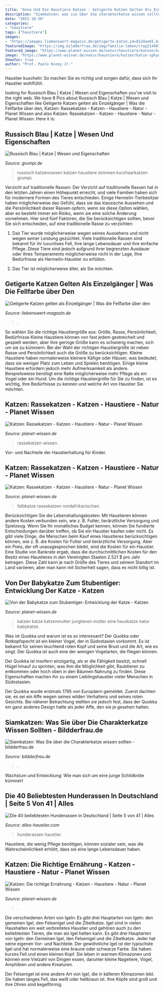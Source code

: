 ```yaml
---
title: "Anna Und Die Haustiere Katzen : Getigerte Katzen Gelten Als Einzelgänger"
description: "Siamkatzen: was sie über die charakterkatze wissen sollten"
date: "2021-10-30"
categories:
- "haustiere"
tags: ["haustiere"]
images:
- "https://images.liebenswert-magazin.de/getigerte-katze,id=812dae65,b=liebenswert,w=1600,ca=0.00,0.00,100.00,100.00,rm=sk.jpeg"
featuredImage: "https://img.bildderfrau.de/img/familie-leben/crop214487509/5806634349-w820-cv16_9-q85-dc1/Siamkatze.jpg"
featured_image: "https://www.planet-wissen.de/natur/haustiere/katzen/katze-falbkatze-100~_v-gseagaleriexl.jpg"
image: "https://www.planet-wissen.de/natur/haustiere/katzen/katze-sphynx-100~_v-gseagaleriexl.jpg"
ShowToc: true
author: "Prof. Paolo Kozey Jr."
---
```



Haustier kuscheln: So machen Sie es richtig und sorgen dafür, dass sich Ihr Haustier wohlfühlt.

	

		
looking for Russisch Blau | Katze | Wesen und Eigenschaften you've visit to the right web. We have 8 Pics about Russisch Blau | Katze | Wesen und Eigenschaften like Getigerte Katzen gelten als Einzelgänger | Was die Fellfarbe über den, Katzen: Rassekatzen - Katzen - Haustiere - Natur - Planet Wissen and also Katzen: Rassekatzen - Katzen - Haustiere - Natur - Planet Wissen. Here it is:
		
    
## Russisch Blau | Katze | Wesen Und Eigenschaften

<img loading=lazy src="https://www.grumpi.de/cache/com_zoo/images/russisch-blau_9d136dff3ce3040557dd6a181b881334.jpg" onerror="this.onerror=null;this.src='https://tse2.mm.bing.net/th?id=OIP.qC5M-jfWrk6GSXEg7apjGgHaKG&amp;pid=15.1';" alt="Russisch Blau | Katze | Wesen und Eigenschaften">

_Source: grumpi.de_

>russisch katzenrassen katzen haustiere stimmen kurzhaarkatzen grumpi. 

	

Verzicht auf traditionelle Rassen:
Der Verzicht auf traditionelle Rassen hat in den letzten Jahren einen Höhepunkt erreicht, und viele Familien haben sich für modernere Formen des Tieres entschieden. Einige Hermelin-Tierbesitzer haben möglicherweise das Gefühl, dass sie das klassische Aussehen und die Persönlichkeit dieser Rassen opfern, wenn sie diese Option wählen, aber es besteht immer ein Risiko, wenn sie eine solche Änderung vornehmen. Hier sind fünf Faktoren, die Sie berücksichtigen sollten, bevor Sie sich entscheiden, auf eine traditionelle Rasse zu verzichten:
1. Das Tier wurde möglicherweise wegen seines Aussehens und nicht wegen seiner Leistung gezüchtet. Viele traditionelle Rassen sind bekannt für ihr luxuriöses Fell, ihre lange Lebensdauer und ihre einfache Pflege. Diese Tiere sind jedoch aufgrund ihrer begrenzten Ausdauer oder ihres Temperaments möglicherweise nicht in der Lage, Ihre Bedürfnisse als Hermelin-Haustier zu erfüllen.

2. Das Tier ist möglicherweise älter, als Sie möchten.

    
## Getigerte Katzen Gelten Als Einzelgänger | Was Die Fellfarbe über Den

<img loading=lazy src="https://images.liebenswert-magazin.de/getigerte-katze,id=812dae65,b=liebenswert,w=1600,ca=0.00,0.00,100.00,100.00,rm=sk.jpeg" onerror="this.onerror=null;this.src='https://tse1.mm.bing.net/th?id=OIP.yJamC52IwO-WBe8YVT6qwgHaFi&amp;pid=15.1';" alt="Getigerte Katzen gelten als Einzelgänger | Was die Fellfarbe über den">

_Source: liebenswert-magazin.de_

>. 

	

So wählen Sie die richtige Haustiergröße aus: Größe, Rasse, Persönlichkeit, Bedürfnisse
Kleine Haustiere können von fast jedem gestreichelt und gespielt werden, aber ihre geringe Größe kann es schwierig machen, sich um sie zu kümmern. Bei der Wahl der richtigen Haustiergröße ist neben Rasse und Persönlichkeit auch die Größe zu berücksichtigen. Kleine Haustiere haben normalerweise kleinere Käfige oder Häuser, was bedeutet, dass sie weniger Platz zum Leben und Spielen benötigen. Einige kleine Haustiere erfordern jedoch mehr Aufmerksamkeit als andere. Beispielsweise benötigt eine Ratte möglicherweise mehr Pflege als ein Vogel oder ein Hund. Um die richtige Haustiergröße für Sie zu finden, ist es wichtig, Ihre Bedürfnisse zu kennen und welche Art von Haustier Sie möchten.

    
## Katzen: Rassekatzen - Katzen - Haustiere - Natur - Planet Wissen

<img loading=lazy src="https://www.planet-wissen.de/natur/haustiere/katzen/katze-sphynx-100~_v-gseagaleriexl.jpg" onerror="this.onerror=null;this.src='https://tse4.mm.bing.net/th?id=OIP.F0NV2nMlZezE0XIO2Om9gAHaEK&amp;pid=15.1';" alt="Katzen: Rassekatzen - Katzen - Haustiere - Natur - Planet Wissen">

_Source: planet-wissen.de_

>rassekatzen wissen. 

	

Vor- und Nachteile der Haustierhaltung für Kinder.

    
## Katzen: Rassekatzen - Katzen - Haustiere - Natur - Planet Wissen

<img loading=lazy src="https://www.planet-wissen.de/natur/haustiere/katzen/katze-falbkatze-100~_v-gseagaleriexl.jpg" onerror="this.onerror=null;this.src='https://tse4.mm.bing.net/th?id=OIP.L3tJykest3d4BNX2nFwyWAHaEK&amp;pid=15.1';" alt="Katzen: Rassekatzen - Katzen - Haustiere - Natur - Planet Wissen">

_Source: planet-wissen.de_

>falbkatze rassekatzen nordafrikanischen. 

	

Berücksichtigen Sie die Lebenshaltungskosten: Mit Haustieren können andere Kosten verbunden sein, wie z. B. Futter, tierärztliche Versorgung und Spielzeug. Wenn Sie Ihr monatliches Budget kennen, können Sie fundierte Entscheidungen darüber treffen, ob Sie ein Haustier kaufen oder nicht.
Es gibt viele Dinge, die Menschen beim Kauf eines Haustieres berücksichtigen können, wie z. B. die Kosten für Futter und tierärztliche Versorgung. Aber ein Preis, der oft unausgesprochen bleibt, sind die Kosten für ein Haustier. Eine Studie von Bankrate ergab, dass die durchschnittlichen Kosten für den Besitz eines Haustieres in den Vereinigten Staaten 2.521 $ pro Jahr betragen. Diese Zahl kann je nach Größe des Tieres und seinem Standort im Land variieren, aber man kann mit Sicherheit sagen, dass es nicht billig ist.

    
## Von Der Babykatze Zum Stubentiger: Entwicklung Der Katze - Katzen

<img loading=lazy src="http://www.planet-wissen.de/natur/haustiere/katzen/katze-katzenmutter-100~_v-gseagaleriexl.jpg" onerror="this.onerror=null;this.src='https://tse2.mm.bing.net/th?id=OIP.zscqTWw7FyqqqQCuYOMiYwHaEK&amp;pid=15.1';" alt="Von der Babykatze zum Stubentiger: Entwicklung der Katze - Katzen">

_Source: planet-wissen.de_

>katzen katze katzenmutter jungtieren mutter eine hauskatze natur babykatze. 

	

Was ist Quokka und warum ist es so interessant?
Der Quokka oder Rotkopfspecht ist ein kleiner Vogel, der in Südostasien vorkommt. Es ist bekannt für seinen leuchtend roten Kopf und seine Brust und die Art, wie es singt. Der Quokka ist auch eine der wenigen Vogelarten, die fliegen können.


Der Quokka ist insofern einzigartig, als er die Fähigkeit besitzt, schnell Hügel hinauf zu sprinten, was ihm die Möglichkeit gibt, Raubtieren zu entkommen oder hoch oben in den Bäumen Nahrung zu finden. Diese Eigenschaften machen ihn zu einem Lieblingshaustier vieler Menschen in Südostasien.



Der Quokka wurde erstmals 1795 von Europäern gemeldet. Zuerst dachten sie, es sei ein Affe wegen seines wilden Verhaltens und seines roten Gesichts. Bei näherer Betrachtung stellten sie jedoch fest, dass der Quokka ein ganz anderes Design hatte als jeder Affe, den sie je gesehen hatten.

    
## Siamkatzen: Was Sie über Die Charakterkatze Wissen Sollten - Bildderfrau.de

<img loading=lazy src="https://img.bildderfrau.de/img/familie-leben/crop214487509/5806634349-w820-cv16_9-q85-dc1/Siamkatze.jpg" onerror="this.onerror=null;this.src='https://tse2.mm.bing.net/th?id=OIP.S92-hNukJkdowRi_CooHsQHaEK&amp;pid=15.1';" alt="Siamkatzen: Was Sie über die Charakterkatze wissen sollten - bildderfrau.de">

_Source: bildderfrau.de_

>. 

	

Wachstum und Entwicklung: Wie man sich um eine junge Schildkröte kümmert

    
## Die 40 Beliebtesten Hunderassen In Deutschland | Seite 5 Von 41 | Alles

<img loading=lazy src="https://alles-haustier.com/wp-content/uploads/2020/09/Golden-Retriever.jpg" onerror="this.onerror=null;this.src='https://tse2.mm.bing.net/th?id=OIP.6fdsf2KoyKyYWdPkb_uoPgHaLH&amp;pid=15.1';" alt="Die 40 beliebtesten Hunderassen in Deutschland | Seite 5 von 41 | Alles">

_Source: alles-haustier.com_

>hunderassen haustier. 

	

Haustiere, die wenig Pflege benötigen, können sozialer sein, was die Wahrscheinlichkeit erhöht, dass sie eine lange Lebensdauer haben.

    
## Katzen: Die Richtige Ernährung - Katzen - Haustiere - Natur - Planet Wissen

<img loading=lazy src="https://www.planet-wissen.de/natur/haustiere/katzen/maeusedienenalsnahrungundspielzeug100~_v-gseagaleriexl.jpg" onerror="this.onerror=null;this.src='https://tse2.mm.bing.net/th?id=OIP.QyWdxdNwUHfV5pUB8Ak34QHaEK&amp;pid=15.1';" alt="Katzen: Die richtige Ernährung - Katzen - Haustiere - Natur - Planet Wissen">

_Source: planet-wissen.de_

>. 

	

Die verschiedenen Arten von Igeln: Es gibt drei Hauptarten von Igeln: den gemeinen Igel, den Felsenigel und die Zibetkatze.
Igel sind in vielen Haushalten ein weit verbreitetes Haustier und gehören auch zu den beliebtesten Tieren, die man als Igel halten kann. Es gibt drei Hauptarten von Igeln: den Gemeinen Igel, den Felsenigel und die Zibetkatze. Jeder hat seine eigenen Vor- und Nachteile.
Der gewöhnliche Igel ist der typischste Igel und hat normalerweise eine braune oder schwarze Farbe. Sie haben kurzes Fell und einen kleinen Kopf. Sie leben in warmen Klimazonen und können eine Vielzahl von Dingen essen, darunter kleine Nagetiere, Vögel, Amphibien und andere Kreaturen.

Der Felsenigel ist eine andere Art von Igel, die in kälteren Klimazonen lebt. Sie haben langes Fell, das weiß oder hellbraun ist. Ihre Köpfe sind groß und ihre Ohren sind kegelförmig.


